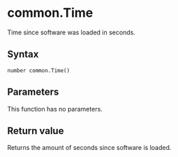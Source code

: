 # common.Time
Time since software was loaded in seconds.

## Syntax
```
number common.Time()
```

## Parameters
This function has no parameters.

## Return value
Returns the amount of seconds since software is loaded.
